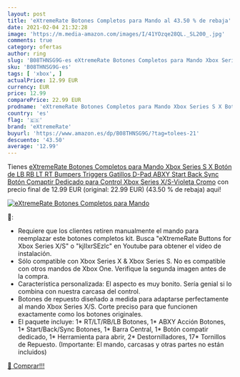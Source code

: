 ```yaml
---
layout: post
title: 'eXtremeRate Botones Completos para Mando al 43.50 % de rebaja'
date: 2021-02-04 21:32:28
image: 'https://m.media-amazon.com/images/I/41YOzqe28QL._SL200_.jpg'
comments: true
category: ofertas
author: ring
slug: 'B08THNSG9G-es eXtremeRate Botones Completos para Mando Xbox Series S X...'
sku: 'B08THNSG9G-es'
tags: [ 'xbox', ]
actualPrice: 12.99 EUR
currency: EUR
price: 12.99
comparePrice: 22.99 EUR
prodname: 'eXtremeRate Botones Completos para Mando Xbox Series S X Botón de LB RB LT RT Bumpers Triggers Gatillos D-Pad ABXY Start Back Sync Botón Comaptir Dedicado para Control Xbox Series X/S-Violeta Cromo'
country: 'es'
flag: '🇪🇸'
brand: 'eXtremeRate'
buyurl: 'https://www.amazon.es/dp/B08THNSG9G/?tag=tolees-21'
descuento: '43.50'
average: '12.99'
---
```


Tienes [eXtremeRate Botones Completos para Mando Xbox Series S X Botón de LB RB LT RT Bumpers Triggers Gatillos D-Pad ABXY Start Back Sync Botón Comaptir Dedicado para Control Xbox Series X/S-Violeta Cromo](https://www.amazon.es/dp/B08THNSG9G/?tag=tolees-21) con precio final de  12.99 EUR (original: 22.99 EUR) (43.50 %  de rebaja) aqui!

[![eXtremeRate Botones Completos para Mando](https://m.media-amazon.com/images/I/41YOzqe28QL._SL200_.jpg)](https://www.amazon.es/dp/B08THNSG9G/?tag=tolees-21)

🔎:

- Requiere que los clientes retiren manualmente el mando para reemplazar este botones completos kit. Busca "eXtremeRate Buttons for Xbox Series X/S" o "kjIIxrSEzlc" en Youtube para obtener el vídeo de instalación.
- Sólo compatible con Xbox Series X & Xbox Series S. No es compatible con otros mandos de Xbox One. Verifique la segunda imagen antes de la compra.
- Característica personalizada: El aspecto es muy bonito. Sería genial si lo combina con nuestra carcasa del control.
- Botones de repuesto diseñado a medida para adaptarse perfectamente al mando Xbox Series X/S. Corte preciso para que funcionen exactamente como los botones originales.
- El paquete incluye: 1* RT/LT/RB/LB Botones, 1* ABXY Acción Botones, 1* Start/Back/Sync Botones, 1* Barra Central, 1* Botón compatir dedicado, 1* Herramienta para abrir, 2* Destornilladores, 17* Tornillos de Repuesto. (Importante: El mando, carcasas y otras partes no están incluidos)

[🛒 Comprar!!!](https://www.amazon.es/dp/B08THNSG9G/?tag=tolees-21)
